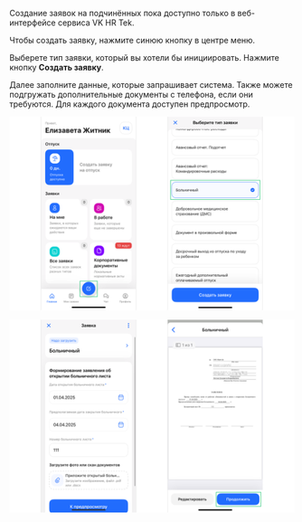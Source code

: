 <warn>

Создание заявок на подчинённых пока доступно только в веб-интерфейсе сервиса VK HR Tek.

</warn>

Чтобы создать заявку, нажмите синюю кнопку в центре меню. 

Выберете тип заявки, который вы хотели бы инициировать. Нажмите кнопку **Создать заявку**. 

Далее заполните данные, которые запрашивает система. Также можете подгружать дополнительные документы с телефона, если они требуются. Для каждого документа доступен предпросмотр.

![](./assets/image8.png)

![](./assets/image9.png)